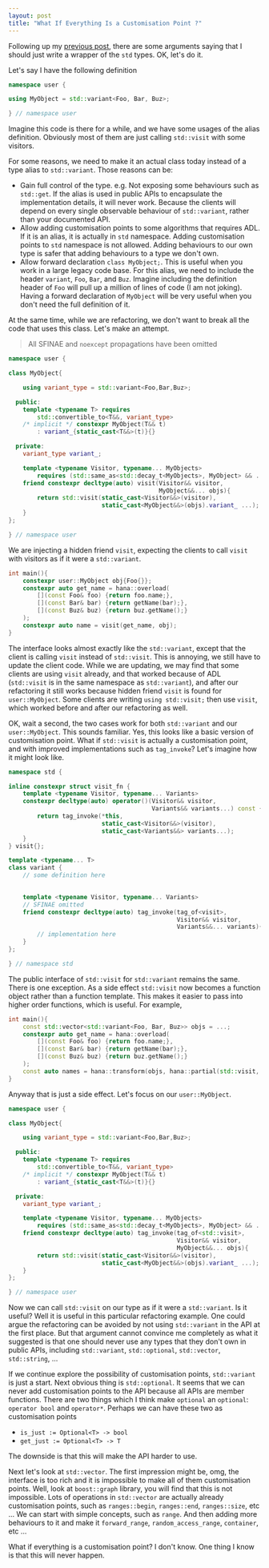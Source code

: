 ```yaml
---
layout: post
title: "What If Everything Is a Customisation Point ?"
---
```


Following up my [previous post](https://huixie90.github.io/Cutomisation-Point/), there are some arguments saying that I should just write a wrapper of the `std` types. OK, let's do it.

Let's say I have the following definition

```cpp
namespace user {

using MyObject = std::variant<Foo, Bar, Buz>;

} // namespace user
```

Imagine this code is there for a while, and we have some usages of the alias definition. Obviously most of them are just calling `std::visit` with some visitors.

For some reasons, we need to make it an actual class today instead of a type alias to `std::variant`. Those reasons can be:

- Gain full control of the type. e.g. Not exposing some behaviours such as `std::get`. If the alias is used in public APIs to encapsulate the implementation details, it will never work. Because the clients will depend on every single observable behaviour of `std::variant`, rather than your documented API.
- Allow adding customisation points to some algorithms that requires ADL. If it is an alias, it is actually in `std` namespace. Adding customisation points to `std` namespace is not allowed. Adding behaviours to our own type is safer that adding behaviours to a type we don't own.
- Allow forward declaration `class MyObject;`. This is useful when you work in a large legacy code base. For this alias, we need to include the header `variant`, `Foo`, `Bar`, and `Buz`. Imagine including the definition header of `Foo` will pull up a million of lines of code (I am not joking). Having a forward declaration of `MyObject` will be very useful when you don't need the full definition of it.

At the same time, while we are refactoring, we don't want to break all the code that uses this class. Let's make an attempt.

> All SFINAE and `noexcept` propagations have been omitted

```cpp
namespace user {

class MyObject{

    using variant_type = std::variant<Foo,Bar,Buz>;

  public:
    template <typename T> requires 
        std::convertible_to<T&&, variant_type>
    /* implicit */ constexpr MyObject(T&& t) 
        : variant_{static_cast<T&&>(t)}{}

  private:
    variant_type variant_;

    template <typename Visitor, typename... MyObjects>
        requires (std::same_as<std::decay_t<MyObjects>, MyObject> && ...)
    friend constexpr decltype(auto) visit(Visitor&& visitor, 
                                          MyObject&&... objs){
        return std::visit(static_cast<Visitor&&>(visitor), 
                          static_cast<MyObject&&>(objs).variant_ ...);
    }
};

} // namespace user
```

We are injecting a hidden friend `visit`, expecting the clients to call `visit` with visitors as if it were a `std::variant`.

```cpp
int main(){
    constexpr user::MyObject obj{Foo{}};
    constexpr auto get_name = hana::overload(
        [](const Foo& foo) {return foo.name;},
        [](const Bar& bar) {return getName(bar);},
        [](const Buz& buz) {return buz.getName();}
    );
    constexpr auto name = visit(get_name, obj);
}
```

The interface looks almost exactly like the `std::variant`, except that the client is calling `visit` instead of `std::visit`. This is annoying, we still have to update the client code. While we are updating, we may find that some clients are using `visit` already, and that worked because of ADL (`std::visit` is in the same namespace as `std::variant`), and after our refactoring it still works because hidden friend `visit` is found for `user::MyObject`. Some clients are writing `using std::visit;` then use `visit`, which worked before and after our refactoring as well.

OK, wait a second, the two cases work for both `std::variant` and our `user::MyObject`. This sounds familiar. Yes, this looks like a basic version of customisation point. What if `std::visit` is actually a customisation point, and with improved implementations such as `tag_invoke`? Let's imagine how it might look like.

```cpp
namespace std {

inline constexpr struct visit_fn {
    template <typename Visitor, typename... Variants>
    constexpr decltype(auto) operator()(Visitor&& visitor, 
                                        Variants&& variants...) const {
        return tag_invoke(*this, 
                          static_cast<Visitor&&>(visitor),
                          static_cast<Variants&&> variants...);
    }
} visit{};

template <typename... T>
class variant {
    // some definition here

    
    template <typename Visitor, typename... Variants> 
    // SFINAE omitted 
    friend constexpr decltype(auto) tag_invoke(tag_of<visit>, 
                                               Visitor&& visitor, 
                                               Variants&&... variants){
        // implementation here
    }
};

} // namespace std
```

The public interface of `std::visit` for `std::variant` remains the same. There is one exception. As a side effect `std::visit` now becomes a function object rather than a function template. This makes it easier to pass into higher order functions, which is useful. For example,

```cpp
int main(){
    const std::vector<std::variant<Foo, Bar, Buz>> objs = ...;
    constexpr auto get_name = hana::overload(
        [](const Foo& foo) {return foo.name;},
        [](const Bar& bar) {return getName(bar);},
        [](const Buz& buz) {return buz.getName();}
    );
    const auto names = hana::transform(objs, hana::partial(std::visit, get_name));
}
```

Anyway that is just a side effect. Let's focus on our `user::MyObject`.

```cpp
namespace user {

class MyObject{

    using variant_type = std::variant<Foo,Bar,Buz>;

  public:
    template <typename T> requires 
        std::convertible_to<T&&, variant_type>
    /* implicit */ constexpr MyObject(T&& t) 
        : variant_{static_cast<T&&>(t)}{}

  private:
    variant_type variant_;

    template <typename Visitor, typename... MyObjects>
        requires (std::same_as<std::decay_t<MyObjects>, MyObject> && ...)
    friend constexpr decltype(auto) tag_invoke(tag_of<std::visit>,
                                               Visitor&& visitor, 
                                               MyObject&&... objs){
        return std::visit(static_cast<Visitor&&>(visitor), 
                          static_cast<MyObject&&>(objs).variant_ ...);
    }
};

} // namespace user
```

Now we can call `std::visit` on our type as if it were a `std::variant`. Is it useful? Well it is useful in this particular refactoring example. One could argue the refactoring can be avoided by not using `std::variant` in the API at the first place. But that argument cannot convince me completely as what it suggested is that one should never use any types that they don't own in public APIs, including `std::variant`, `std::optional`, `std::vector`, `std::string`, ...

If we continue explore the possibility of customisation points, `std::variant` is just a start. Next obvious thing is `std::optional`. It seems that we can never add customisation points to the API because all APIs are member functions. There are two things which I think make `optional` an `optional`: `operator bool` and `operator*`. Perhaps we can have these two as customisation points

- `is_just := Optional<T> -> bool`
- `get_just := Optional<T> -> T`

The downside is that this will make the API harder to use.

Next let's look at `std::vector`. The first impression might be, omg, the interface is too rich and it is impossible to make all of them customisation points. Well, look at `boost::graph` library, you will find that this is not impossible. Lots of operations in `std::vector` are actually already customisation points, such as `ranges::begin`, `ranges::end`, `ranges::size`, etc ... We can start with simple concepts, such as `range`. And then adding more behaviours to it and make it `forward_range`, `random_access_range`, `container`, etc ...

What if everything is a customisation point? I don't know. One thing I know is that this will never happen.
